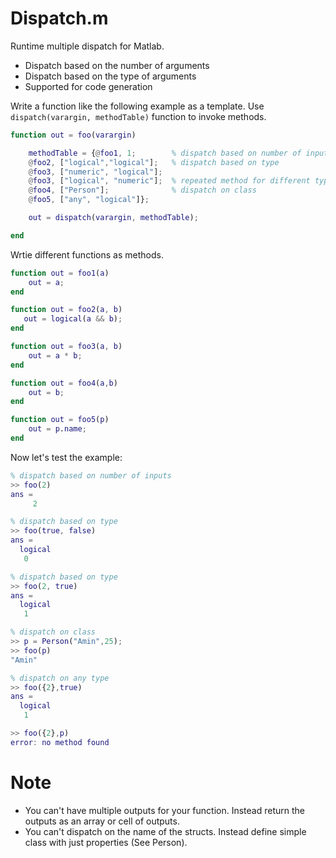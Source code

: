 # Dispatch.m
 Runtime multiple dispatch for Matlab.

- Dispatch based on the number of arguments
- Dispatch based on the type of arguments
- Supported for code generation


Write a function like the following example as a template. Use `dispatch(varargin, methodTable)` function to invoke methods.
```matlab
function out = foo(varargin)

    methodTable = {@foo1, 1;        % dispatch based on number of inputs
    @foo2, ["logical","logical"];   % dispatch based on type
    @foo3, ["numeric", "logical"];
    @foo3, ["logical", "numeric"];  % repeated method for different type
    @foo4, ["Person"];              % dispatch on class
    @foo5, ["any", "logical"]};             

    out = dispatch(varargin, methodTable);

end
```

Wrtie different functions as methods.

```matlab
function out = foo1(a)
    out = a;
end

function out = foo2(a, b)
   out = logical(a && b);
end

function out = foo3(a, b)
    out = a * b;
end

function out = foo4(a,b)
    out = b;
end

function out = foo5(p)
    out = p.name;
end
```

Now let's test the example:
```matlab
% dispatch based on number of inputs
>> foo(2)
ans =
     2
```
```matlab
% dispatch based on type
>> foo(true, false)
ans =
  logical
   0
```
```matlab
% dispatch based on type
>> foo(2, true)
ans =
  logical
   1
```
```matlab
% dispatch on class
>> p = Person("Amin",25);
>> foo(p)
"Amin"
```
```matlab
% dispatch on any type
>> foo({2},true)
ans =
  logical
   1
```
```matlab
>> foo({2},p)
error: no method found
```

# Note
- You can't have multiple outputs for your function. Instead return the outputs as an array or cell of outputs.
- You can't dispatch on the name of the structs. Instead define simple class with just properties (See Person).
